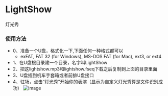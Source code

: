 # LightShow
灯光秀
### 使用方法
+ 0、准备一个U盘，格式化一下,下面任何一种格式都可以
    + exFAT, FAT 32 (for Windows), MS-DOS FAT (for Mac), ext3, or ext4
+ 1、在U盘根目录建一个目录，名字叫LightShow
+ 2、把这lightshow.mp3和lightshow.fseq下载之后复制到上面的目录里面
+ 3、U盘插到机车手套箱或者前排U盘接口
+ 4、驻场，点击“灯光秀”开始你的表演（显示为自定义灯光秀算是文件识别成功）
![image](https://user-images.githubusercontent.com/353675/147566899-9585d49b-92a2-4fa4-86cd-fd3ff1ca96e8.png)
